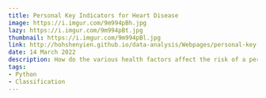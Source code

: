```yaml
---
title: Personal Key Indicators for Heart Disease
image: https://i.imgur.com/9m994pBh.jpg
lazy: https://i.imgur.com/9m994pBt.jpg
thumbnail: https://i.imgur.com/9m994pBl.jpg
link: http://hohshenyien.github.io/data-analysis/Webpages/personal-key-indicator-heart-disease/index.html
date: 14 March 2022
description: How do the various health factors affect the risk of a person to get heart disease?
tags:
- Python
- Classification
---
```

